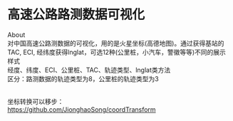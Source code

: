 # 高速公路路测数据可视化
About<br>
对中国高速公路测数据的可视化，用的是火星坐标(高德地图)。通过获得基站的TAC, ECI, 经纬度获得lnglat，可选12种(公里桩，小汽车，警徽等等)不同的展示样式<br>
经度、纬度、ECI、公里桩、TAC、轨迹类型、lnglat类方法<br>
区分：路测数据的轨迹类型为8，公里桩的轨迹类型为3

<br>坐标转换可以移步：<br>
https://github.com/JionghaoSong/coordTransform
